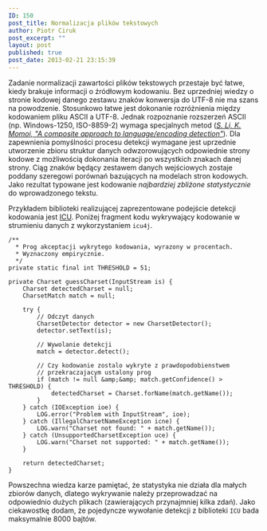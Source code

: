 ```yaml
---
ID: 150
post_title: Normalizacja plików tekstowych
author: Piotr Ciruk
post_excerpt: ""
layout: post
published: true
post_date: 2013-02-21 23:15:39
---
```

Zadanie normalizacji zawartości plików tekstowych przestaje być łatwe, kiedy brakuje informacji o źródłowym kodowaniu. Bez uprzedniej wiedzy o stronie kodowej danego zestawu znaków konwersja do UTF-8 nie ma szans na powodzenie.
Stosunkowo łatwe jest dokonanie rozróżnienia między kodowaniem pliku ASCII a UTF-8. Jednak rozpoznanie rozszerzeń ASCII (np. Windows-1250, ISO-8859-2) wymaga specjalnych metod (<em><a href="http://web.mit.edu/ghudson/old/dev/nokrb/third/firefox/extensions/universalchardet/doc/UniversalCharsetDetection.doc" target="_blank">S. Li, K. Momoi, "A composite approach to language/encoding detection"</a></em>). Dla zapewnienia pomyślności procesu detekcji wymagane jest uprzednie utworzenie zbioru struktur danych odwzorowujących odpowiednie strony kodowe z możliwością dokonania iteracji po wszystkich znakach danej strony. Ciąg znaków będący zestawem danych wejściowych zostaje poddany szeregowi porównań bazujących na modelach stron kodowych. Jako rezultat typowane jest kodowanie <em>najbardziej zbliżone statystycznie </em>do wprowadzonego tekstu.

Przykładem biblioteki realizującej zaprezentowane podejście detekcji kodowania jest <a href="http://site.icu-project.org/" target="_blank">ICU</a>. Poniżej fragment kodu wykrywający kodowanie w strumieniu danych z wykorzystaniem `icu4j`.

```
/** 
  * Prog akceptacji wykrytego kodowania, wyrazony w procentach. 
  * Wyznaczony empirycznie.
  */
private static final int THRESHOLD = 51;

private Charset guessCharset(InputStream is) {
	Charset detectedCharset = null;
	CharsetMatch match = null;
	
	try {
		// Odczyt danych
		CharsetDetector detector = new CharsetDetector();
		detector.setText(is);
		
		// Wywolanie detekcji
		match = detector.detect();
		
		// Czy kodowanie zostalo wykryte z prawdopodobienstwem 
		// przekraczajacym ustalony prog 
		if (match != null &amp;&amp; match.getConfidence() > THRESHOLD) {
			detectedCharset = Charset.forName(match.getName());
		}
	} catch (IOException ioe) {
		LOG.error("Problem with InputStream", ioe);
	} catch (IllegalCharsetNameException icne) {
		LOG.warn("Charset not found: " + match.getName());
	} catch (UnsupportedCharsetException uce) {
		LOG.warn("Charset not supported: " + match.getName());
	}
	
	return detectedCharset;
}
```

Powszechna wiedza karze pamiętać, że statystyka nie działa dla małych zbiorów danych, dlatego wykrywanie należy przeprowadzać na odpowiednio dużych plikach (zawierających przynajmniej kilka zdań). Jako ciekawostkę dodam, że pojedyncze wywołanie detekcji z biblioteki `ICU` bada maksymalnie 8000 bajtów.